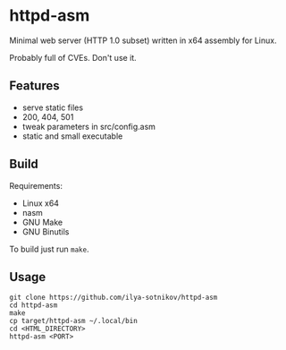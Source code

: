 # httpd-asm

Minimal web server (HTTP 1.0 subset) written in x64 assembly for Linux.

Probably full of CVEs. Don't use it.

## Features

- serve static files
- 200, 404, 501
- tweak parameters in src/config.asm
- static and small executable

## Build

Requirements:

- Linux x64
- nasm
- GNU Make
- GNU Binutils

To build just run `make`.

## Usage

```
git clone https://github.com/ilya-sotnikov/httpd-asm
cd httpd-asm
make
cp target/httpd-asm ~/.local/bin
cd <HTML_DIRECTORY>
httpd-asm <PORT>
```
